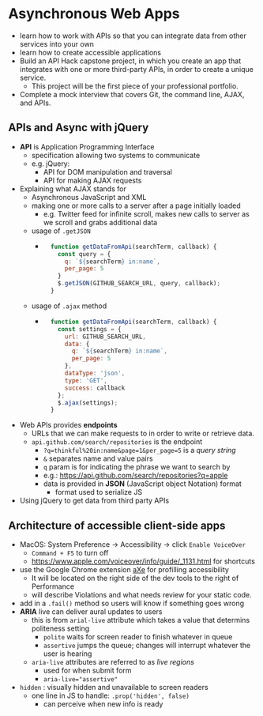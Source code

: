 # Asynchronous Web Apps
- learn how to work with APIs so that you can integrate data from other services into your own
- learn how to create accessible applications
- Build an API Hack capstone project, in which you create an app that integrates with one or more third-party APIs, in order to create a unique service. 
  - This project will be the first piece of your professional portfolio.
- Complete a mock interview that covers Git, the command line, AJAX, and APIs.

## APIs and Async with jQuery
- **API** is Application Programming Interface
  - specification allowing two systems to communicate
  - e.g. jQuery: 
    - API for DOM manipulation and traversal
    - API for making AJAX requests
- Explaining what AJAX stands for
  - Asynchronous JavaScript and XML
  - making one or more calls to a server after a page initially loaded
    - e.g. Twitter feed for infinite scroll, makes new calls to server as we scroll and grabs additional data
  - usage of `.getJSON`
    - ```javascript
        function getDataFromApi(searchTerm, callback) {
          const query = {
            q: `${searchTerm} in:name`,
            per_page: 5
          }
          $.getJSON(GITHUB_SEARCH_URL, query, callback);
        }
      ```
  - usage of `.ajax` method
    - ```javascript
        function getDataFromApi(searchTerm, callback) {
          const settings = {
            url: GITHUB_SEARCH_URL,
            data: {
              q: `${searchTerm} in:name`,
              per_page: 5
            },
            dataType: 'json',
            type: 'GET',
            success: callback
          };
          $.ajax(settings);
        }
      ```
- Web APIs provides **endpoints**
  - URLs that we can make requests to in order to write or retrieve data.
  - `api.github.com/search/repositories` is the endpoint
    - `?q=thinkful%20in:name&page=1&per_page=5` is a *query string*
    - `&` separates name and value pairs
    - `q` param is for indicating the phrase we want to search by
    - e.g.: https://api.github.com/search/repositories?q=apple
    - data is provided in **JSON** (JavaScript object Notation) format
      - format used to serialize JS
- Using jQuery to get data from third party APIs

## Architecture of accessible client-side apps
- MacOS: System Preference -> Accessibility -> click `Enable VoiceOver`
  - `Command + F5` to turn off
  - https://www.apple.com/voiceover/info/guide/_1131.html for shortcuts
- use the Google Chrome extension [aXe](https://chrome.google.com/webstore/detail/axe/lhdoppojpmngadmnindnejefpokejbdd?hl=en-US) for profilling accessibility
  - It will be located on the right side of the dev tools to the right of Performance
  - will describe Violations and what needs review for your static code.
- add in a `.fail()` method so users will know if something goes wrong
- **ARIA** live can deliver aural updates to users
  - this is from `arial-live` attribute which takes a value that determins politeness setting
    - `polite` waits for screen reader to finish whatever in queue
    - `assertive` jumps the queue; changes will interrupt whatever the user is hearing
  - `aria-live` attributes are referred to as *live regions*
    - used for when submit form
    - `aria-live="assertive"`
- `hidden` : visually hidden and unavailable to screen readers
  - one line in JS to handle: `.prop('hidden', false)`
    - can perceive when new info is ready